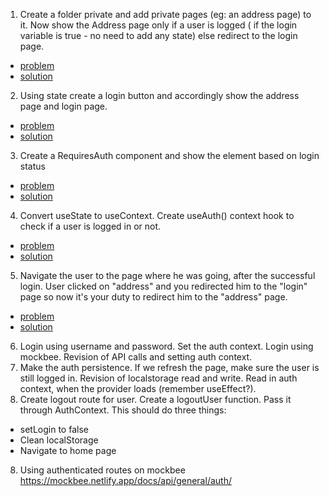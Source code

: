 1. Create a folder private and add private pages (eg: an address page) to it. Now show the Address page only if a user is logged ( if the login variable is true - no need to add any state) else redirect to the login page.
- [problem](https://codesandbox.io/s/6918c)
- [solution](https://codesandbox.io/s/7bhir)
2. Using state create a login button and accordingly show the address page and login page.
- [problem](https://codesandbox.io/s/7bhir)
- [solution](https://codesandbox.io/s/react-router-auth-02-loxjdu)
3. Create a RequiresAuth component and show the element based on login status
- [problem](https://codesandbox.io/s/react-router-auth-02-loxjdu)
- [solution](https://codesandbox.io/s/react-router-auth-03-solution-cm4hjr)
4. Convert useState to useContext. Create useAuth() context hook to check if a user is logged in or not.
- [problem](https://codesandbox.io/s/react-router-auth-03-solution-cm4hjr)
- [solution](https://codesandbox.io/s/react-router-auth-04-solution-3ie3qp)
5. Navigate the user to the page where he was going, after the successful login. User clicked on "address" and you redirected him to the "login" page so now it's your duty to redirect him to the "address" page.
- [problem](https://codesandbox.io/s/react-router-auth-05-question-3n0ch1)
- [solution]()
6. Login using username and password. Set the auth context. Login using mockbee. Revision of API calls and setting auth context.
7. Make the auth persistence. If we refresh the page, make sure the user is still logged in. Revision of localstorage read and write. Read in auth context, when the provider loads (remember useEffect?).
8. Create logout route for user. Create a logoutUser function. Pass it through AuthContext. This should do three things:
- setLogin to false
- Clean localStorage
- Navigate to home page
8. Using authenticated routes on mockbee https://mockbee.netlify.app/docs/api/general/auth/
